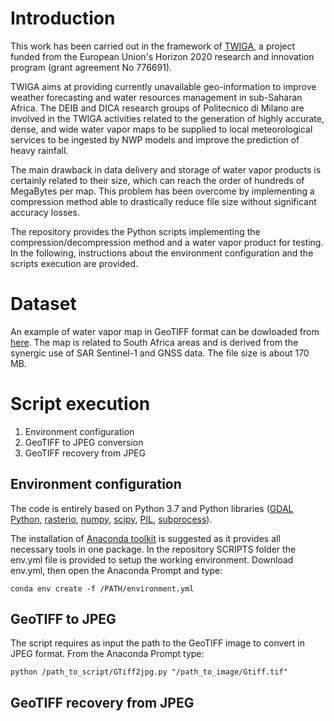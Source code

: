 # Introduction
This work has been carried out in the framework of [TWIGA](https://twiga-h2020.eu/), a project funded from the European Union's Horizon 2020 research and innovation program (grant agreement No 776691).

TWIGA aims at providing currently unavailable geo-information to improve weather forecasting and water resources management in sub-Saharan Africa. The DEIB and DICA research groups of Politecnico di Milano are involved in the TWIGA activities related to the generation of highly accurate, dense, and wide water vapor maps to be supplied to local meteorological services to be ingested by NWP models and improve the prediction of heavy rainfall.

The main drawback in data delivery and storage of water vapor products is certainly related to their size, which can reach the order of hundreds of MegaBytes per map. This problem has been overcome by implementing a compression method able to drastically reduce file size without significant accuracy losses.

The repository provides the Python scripts implementing the compression/decompression method and a water vapor product for testing. In the following, instructions about the environment configuration and the scripts execution are provided.

# Dataset
An example of water vapor map in GeoTIFF format can be dowloaded from [here](//www.dropbox.com/s/1so24p6d0tw76m2/20180402163741_APS_MM_ZENITH_MERGED.tif?dl=0). The map is related to South Africa areas and is derived from the synergic use of SAR Sentinel-1 and GNSS data. The file size is about 170 MB.

# Script execution

1. Environment configuration
2. GeoTIFF to JPEG conversion
3. GeoTIFF recovery from JPEG

## Environment configuration
The code is entirely based on Python 3.7 and Python libraries ([GDAL Python](https://gdal.org/api/python.html), [rasterio](https://rasterio.readthedocs.io/en/latest/), [numpy](https://numpy.org/), [scipy](https://www.scipy.org/), [PIL](https://pillow.readthedocs.io/en/stable/), [subprocess](https://docs.python.org/3/library/subprocess.html)). 

The installation of [Anaconda toolkit](https://www.anaconda.com/products/individual) is suggested as it provides all necessary tools in one package.
In the repository SCRIPTS folder the env.yml file is provided to setup the working environment. Download env.yml, then open the Anaconda Prompt and type:
```
conda env create -f /PATH/environment.yml
```
## GeoTIFF to JPEG 
The script requires as input the path to the GeoTIFF image to convert in JPEG format. From the Anaconda Prompt type:
```
python /path_to_script/GTiff2jpg.py "/path_to_image/Gtiff.tif"
```

## GeoTIFF recovery from JPEG
